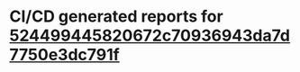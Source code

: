 # CI/CD generated reports for [524499445820672c70936943da7d7750e3dc791f](https://github.com/hydephp/develop/commit/524499445820672c70936943da7d7750e3dc791f)
